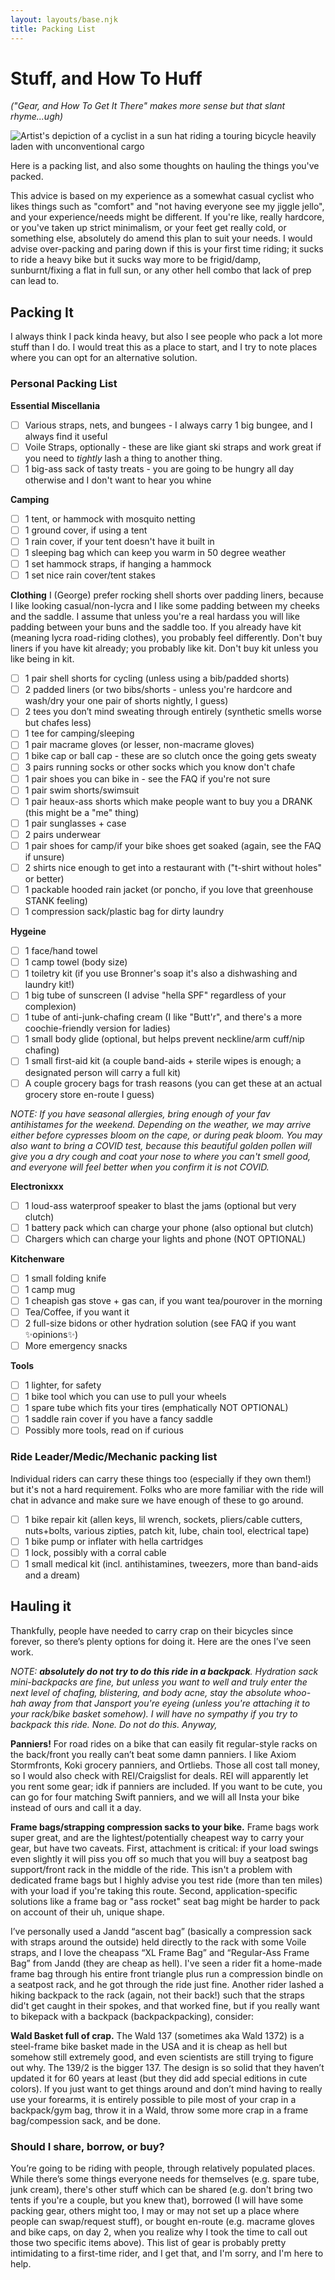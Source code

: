 ```yaml
---
layout: layouts/base.njk
title: Packing List
---
```


# Stuff, and How To Huff
_("Gear, and How To Get It There" makes more sense but that slant rhyme...ugh)_

![Artist's depiction of a cyclist in a sun hat riding a touring bicycle heavily laden with unconventional cargo](./img/packing.png)

Here is a packing list, and also some thoughts on hauling the things you've packed.

This advice is based on my experience as a somewhat casual cyclist who likes things such as "comfort" and "not having everyone see my jiggle jello", and your experience/needs might be different. If you're like, really hardcore, or you've taken up strict minimalism, or your feet get really cold, or something else, absolutely do amend this plan to suit your needs. I would advise over-packing and paring down if this is your first time riding; it sucks to ride a heavy bike but it sucks way more to be frigid/damp, sunburnt/fixing a flat in full sun, or any other hell combo that lack of prep can lead to.

## Packing It
I always think I pack kinda heavy, but also I see people who pack a lot more stuff than I do. I would treat this as a place to start, and I try to note places where you can opt for an alternative solution.

### Personal Packing List
**Essential Miscellania**

- [ ] Various straps, nets, and bungees - I always carry 1 big bungee, and I always find it useful
- [ ] Voile Straps, optionally - these are like giant ski straps and work great if you need to *tightly* lash a thing to another thing.
- [ ] 1 big-ass sack of tasty treats - you are going to be hungry all day otherwise and I don't want to hear you whine

**Camping**
- [ ] 1 tent, or hammock with mosquito netting
- [ ] 1 ground cover, if using a tent
- [ ] 1 rain cover, if your tent doesn't have it built in
- [ ] 1 sleeping bag which can keep you warm in 50 degree weather
- [ ] 1 set hammock straps, if hanging a hammock
- [ ] 1 set nice rain cover/tent stakes

**Clothing**
I (George) prefer rocking shell shorts over padding liners, because I like looking casual/non-lycra and I like some padding between my cheeks and the saddle. I assume that unless you're a real hardass you will like padding between your buns and the saddle too. If you already have kit (meaning lycra road-riding clothes), you probably feel differently. Don't buy liners if you have kit already; you probably like kit. Don't buy kit unless you like being in kit.

- [ ] 1 pair shell shorts for cycling (unless using a bib/padded shorts)
- [ ] 2 padded liners (or two bibs/shorts - unless you're hardcore and wash/dry your one pair of shorts nightly, I guess)
- [ ] 2 tees you don’t mind sweating through entirely (synthetic smells worse but chafes less)
- [ ] 1 tee for camping/sleeping
- [ ] 1 pair macrame gloves (or lesser, non-macrame gloves)
- [ ] 1 bike cap or ball cap - these are so clutch once the going gets sweaty
- [ ] 3 pairs running socks or other socks which you know don't chafe
- [ ] 1 pair shoes you can bike in - see the FAQ if you're not sure
- [ ] 1 pair swim shorts/swimsuit
- [ ] 1 pair heaux-ass shorts which make people want to buy you a DRANK (this might be a "me" thing)
- [ ] 1 pair sunglasses + case
- [ ] 2 pairs underwear
- [ ] 1 pair shoes for camp/if your bike shoes get soaked (again, see the FAQ if unsure)
- [ ] 2 shirts nice enough to get into a restaurant with ("t-shirt without holes" or better)
- [ ] 1 packable hooded rain jacket (or poncho, if you love that greenhouse STANK feeling)
- [ ] 1 compression sack/plastic bag for dirty laundry

**Hygeine**
- [ ] 1 face/hand towel
- [ ] 1 camp towel (body size)
- [ ] 1 toiletry kit (if you use Bronner's soap it's also a dishwashing and laundry kit!)
- [ ] 1 big tube of sunscreen (I advise "hella SPF" regardless of your complexion)
- [ ] 1 tube of anti-junk-chafing cream (I like "Butt'r", and there's a more coochie-friendly version for ladies)
- [ ] 1 small body glide (optional, but helps prevent neckline/arm cuff/nip chafing)
- [ ] 1 small first-aid kit (a couple band-aids + sterile wipes is enough; a designated person will carry a full kit)
- [ ] A couple grocery bags for trash reasons (you can get these at an actual grocery store en-route I guess)

_NOTE: If you have seasonal allergies, bring enough of your fav antihistames for the weekend. Depending on the weather, we may arrive either before cypresses bloom on the cape, or during peak bloom. You may also want to bring a COVID test, because this beautiful golden pollen will give you a dry cough and coat your nose to where you can't smell good, and everyone will feel better when you confirm it is not COVID._

**Electronixxx**
- [ ] 1 loud-ass waterproof speaker to blast the jams (optional but very clutch)
- [ ] 1 battery pack which can charge your phone (also optional but clutch)
- [ ] Chargers which can charge your lights and phone (NOT OPTIONAL)

**Kitchenware**
- [ ] 1 small folding knife
- [ ] 1 camp mug
- [ ] 1 cheapish gas stove + gas can, if you want tea/pourover in the morning
- [ ] Tea/Coffee, if you want it
- [ ] 2 full-size bidons or other hydration solution (see FAQ if you want ✨opinions✨)
- [ ] More emergency snacks

**Tools**
- [ ] 1 lighter, for safety
- [ ] 1 bike tool which you can use to pull your wheels
- [ ] 1 spare tube which fits your tires (emphatically NOT OPTIONAL)
- [ ] 1 saddle rain cover if you have a fancy saddle
- [ ] Possibly more tools, read on if curious

### Ride Leader/Medic/Mechanic packing list
Individual riders can carry these things too (especially if they own them!) but it's not a hard requirement. Folks who are more familiar with the ride will chat in advance and make sure we have enough of these to go around.
- [ ] 1 bike repair kit (allen keys, lil wrench, sockets, pliers/cable cutters, nuts+bolts, various zipties, patch kit, lube, chain tool, electrical tape)
- [ ] 1 bike pump or inflater with hella cartridges
- [ ] 1 lock, possibly with a corral cable
- [ ] 1 small medical kit (incl. antihistamines, tweezers, more than band-aids and a dream)

## Hauling it
Thankfully, people have needed to carry crap on their bicycles since forever, so there’s plenty options for doing it. Here are the ones I’ve seen work.

*NOTE: **absolutely do not try to do this ride in a backpack**. Hydration sack mini-backpacks are fine, but unless you want to well and truly enter the next level of chafing, blistering, and body acne, stay the absolute whoo-hah away from that Jansport you're eyeing (unless you're attaching it to your rack/bike basket somehow). I will have no sympathy if you try to backpack this ride. None. Do not do this. Anyway,*

**Panniers!** For road rides on a bike that can easily fit regular-style racks on the back/front you really can’t beat some damn panniers. I like Axiom Stormfronts, Koki grocery panniers, and Ortliebs. Those all cost tall money, so I would also check with REI/Craigslist for deals. REI will apparently let you rent some gear; idk if panniers are included. If you want to be cute, you can go for four matching Swift panniers, and we will all Insta your bike instead of ours and call it a day.

**Frame bags/strapping compression sacks to your bike.** Frame bags work super great, and are the lightest/potentially cheapest way to carry your gear, but have two caveats. First, attachment is critical: if your load swings even slightly it will piss you off so much that you will buy a seatpost bag support/front rack in the middle of the ride. This isn't a problem with dedicated frame bags but I highly advise you test ride (more than ten miles) with your load if you're taking this route. Second, application-specific solutions like a frame bag or "ass rocket" seat bag might be harder to pack on account of their uh, unique shape.

I’ve personally used a Jandd “ascent bag” (basically a compression sack with straps around the outside) held directly to the rack with some Voile straps, and I love the cheapass “XL Frame Bag” and “Regular-Ass Frame Bag” from Jandd (they are cheap as hell). I've seen a rider fit a home-made frame bag through his entire front triangle plus run a compression bindle on a seatpost rack, and he got through the ride just fine. Another rider lashed a hiking backpack to the rack (again, not their back!) such that the straps did't get caught in their spokes, and that worked fine, but if you really want to bikepack with a backpack (backpackpacking), consider:

**Wald Basket full of crap.** The Wald 137 (sometimes aka Wald 1372) is a steel-frame bike basket made in the USA and it is cheap as hell but somehow still extremely good, and even scientists are still trying to figure out why. The 139/2 is the bigger 137.  The design is so solid that they haven’t updated it for 60 years at least (but they did add special editions in cute colors). If you just want to get things around and don’t mind having to really use your forearms, it is entirely possible to pile most of your crap in a backpack/gym bag, throw it in a Wald, throw some more crap in a frame bag/compession sack, and be done.

### Should I share, borrow, or buy?
You’re going to be riding with people, through relatively populated places. While there’s some things everyone needs for themselves (e.g. spare tube, junk cream), there's other stuff which can be shared (e.g. don't bring two tents if you're a couple, but you knew that), borrowed (I will have some packing gear, others might too, I may or may not set up a place where people can swap/request stuff), or bought en-route (e.g. macrame gloves and bike caps, on day 2, when you realize why I took the time to call out those two specific items above). This list of gear is probably pretty intimidating to a first-time rider, and I get that, and I'm sorry, and I'm here to help.
